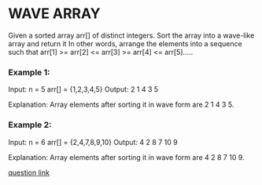# WAVE ARRAY


Given a sorted array arr[] of distinct integers. Sort the array into a wave-like array and return it
In other words, arrange the elements into a sequence such that arr[1] >= arr[2] <= arr[3] >= arr[4] <= arr[5].....

### Example 1:

Input:
n = 5
arr[] = {1,2,3,4,5}
Output: 2 1 4 3 5

Explanation: Array elements after 
sorting it in wave form are 
2 1 4 3 5.

### Example 2:

Input:
n = 6
arr[] = {2,4,7,8,9,10}
Output: 4 2 8 7 10 9

Explanation: Array elements after 
sorting it in wave form are 
4 2 8 7 10 9.

 [question link](https://practice.geeksforgeeks.org/problems/wave-array-1587115621/1)
